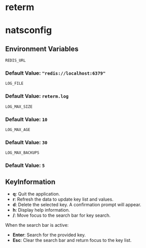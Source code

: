 # reterm

# natsconfig

## Environment Variables
`REDIS_URL`
### Default Value: `"redis://localhost:6379"`

`LOG_FILE`
### Default Value: `reterm.log`

`LOG_MAX_SIZE`
### Default Value: `10`

`LOG_MAX_AGE`
### Default Value: `30`


`LOG_MAX_BACKUPS`
### Default Value: `5`

## KeyInformation

- **q**: Quit the application.
- **r**: Refresh the data to update key list and values.
- **d**: Delete the selected key. A confirmation prompt will appear.
- **h**: Display help information.
- **/**: Move focus to the search bar for key search.

When the search bar is active:
- **Enter**: Search for the provided key.
- **Esc**: Clear the search bar and return focus to the key list.
